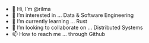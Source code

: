 - 👋 Hi, I’m @rilma
- 👀 I’m interested in ... Data & Software Engineering
- 🌱 I’m currently learning ... Rust
- 💞️ I’m looking to collaborate on ... Distributed Systems
- 📫 How to reach me ... through Github

<!---
rilma/rilma is a ✨ special ✨ repository because its `README.md` (this file) appears on your GitHub profile.
You can click the Preview link to take a look at your changes.
--->
